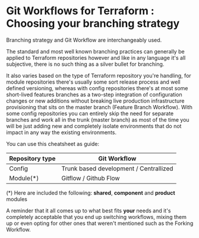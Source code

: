 # Git Workflows for Terraform : Choosing your branching strategy

Branching strategy and Git Workflow are interchangeably used.

The standard and most well known branching practices can generally be applied to Terraform repositories however and like in any language it's all subjective, there is no such thing as a silver bullet for branching.

It also varies based on the type of Terraform repository you're handling, for module repositories there's usually some sort release process and well defined versioning, whereas with config repositories there's at most some short-lived features branches as a two-step integration of configuration changes or new additions without breaking live production infrastructure provisioning that sits on the master branch (Feature Branch Workflow). With some config repositories you can entirely skip the need for separate branches and work all in the trunk (master branch) as most of the time you will be just adding new and completely isolate environments that do not impact in any way the existing environments.

You can use this cheatsheet as guide:

| Repository type | Git Workflow  |
| -               | -             |
| Config  | Trunk based development / Centrallized |
| Module(*)  | Gitflow / Github Flow |

(*) Here are included the following: **shared**, **component** and **product** modules

A reminder that it all comes up to what best fits **your** needs and it's completely acceptable that you end up switching workflows, mixing them up or even opting for other ones that weren't mentioned such as the Forking Workflow.